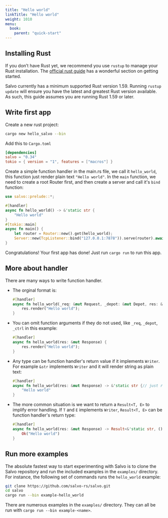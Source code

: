 ```yaml
---
title: "Hello world"
linkTitle: "Hello world"
weight: 1010
menu:
  book:
    parent: "quick-start"
---
```


## Installing Rust

If you don’t have Rust yet, we recommend you use ```rustup``` to manage your Rust installation. The [official rust guide](https://doc.rust-lang.org/book/ch01-01-installation.html) has a wonderful section on getting started.

Salvo currently has a minimum supported Rust version 1.59. Running ```rustup update``` will ensure you have the latest and greatest Rust version available. As such, this guide assumes you are running Rust 1.59 or later.

## Write first app

Create a new rust project:

```bash
cargo new hello_salvo --bin
```

Add this to `Cargo.toml`

```toml
[dependencies]
salvo = "0.34"
tokio = { version = "1", features = ["macros"] }
```

Create a simple function handler in the main.rs file, we call it `hello_world`, this function just render plain text ```"Hello world"```. In the ```main``` function, we need to create a root Router first, and then create a server and call it's ```bind``` function:

```rust
use salvo::prelude::*;

#[handler]
async fn hello_world() -> &'static str {
    "Hello world"
}
#[tokio::main]
async fn main() {
    let router = Router::new().get(hello_world);
    Server::new(TcpListener::bind("127.0.0.1:7878")).serve(router).await;
}
```
Congratulations! Your first app has done! Just run ```cargo run``` to run this app.

## More about handler

There are many ways to write function handler.

- The orginal format is:

    ```rust
    #[handler]
    async fn hello_world(_req: &mut Request, _depot: &mut Depot, res: &mut Response, _ctrl: &mut FlowCtrl) {
        res.render("Hello world");
    }
    ```

- You can omit function arguments if they do not used, like ```_req```, ```_depot```, ```_ctrl``` in this example:

    ``` rust
    #[handler]
    async fn hello_world(res: &mut Response) {
        res.render("Hello world");
    }
    ```

- Any type can be function handler's return value if it implements ```Writer```. For example ```&str``` implements ```Writer``` and it will render string as plain text:

    ```rust
    #[handler]
    async fn hello_world(res: &mut Response) -> &'static str {// just return &str
        "Hello world"
    }
    ```

- The more common situation is we want to return a ```Result<T, E>``` to implify error handling. If ```T``` and ```E``` implements ```Writer```, ```Result<T, E>``` can be function handler's return type:
  
    ```rust
    #[handler]
    async fn hello_world(res: &mut Response) -> Result<&'static str, ()> {// return Result
        Ok("Hello world")
    }
    ```

## Run more examples
The absolute fastest way to start experimenting with Salvo is to clone the
Salvo repository and run the included examples in the `examples/` directory.
For instance, the following set of commands runs the `hello_world` example:

```sh
git clone https://github.com/salvo-rs/salvo.git
cd salvo
cargo run --bin example-hello_world
```

There are numerous examples in the `examples/` directory. They can all be run
with `cargo run --bin example-<name>`.